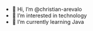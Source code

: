 - 👋 Hi, I’m @christian-arevalo
- 👀 I’m interested in technology
- 🌱 I’m currently learning Java

<!---
christian-arevalo/christian-arevalo is a ✨ special ✨ repository because its `README.md` (this file) appears on your GitHub profile.
You can click the Preview link to take a look at your changes.
--->
